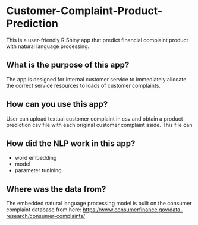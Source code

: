 # Customer-Complaint-Product-Prediction

This is a user-friendly R Shiny app that predict financial complaint product with natural language processing. 

## What is the purpose of this app?
The app is designed for internal customer service to immediately allocate the correct service resources to loads of customer complaints. 

## How can you use this app?
User can upload textual customer complaint in csv and obtain a product prediction csv file with each original customer complaint aside. This file can 

## How did the NLP work in this app?
- word embedding
- model
- parameter tunining



## Where was the data from?
The embedded natural language processing model is built on the consumer complaint database from here: https://www.consumerfinance.gov/data-research/consumer-complaints/
